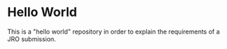 # Hello World
This is a "hello world" repository in order to explain the requirements of a JRO submission. 
